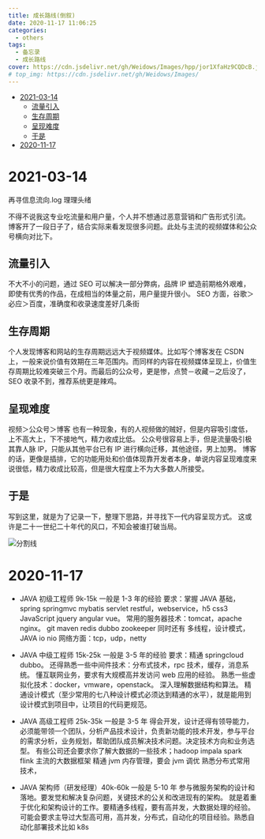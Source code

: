 ```yaml
---
title: 成长路线(倒叙)
date: 2020-11-17 11:06:25
categories:
  - others
tags:
  - 备忘录
  - 成长路线
cover: https://cdn.jsdelivr.net/gh/Weidows/Images/hpp/jor1XfaHz9CQDcB.jpg
# top_img: https://cdn.jsdelivr.net/gh/Weidows/Images/
---
```


<!--
 * @Author: Weidows
 * @Date: 2020-11-17 11:06:25
 * @LastEditors: Weidows
 * @LastEditTime: 2021-03-21 17:11:44
 * @FilePath: \Weidowsd:\Game\Github\Blog-private\source\_posts\others\Lord_road.md
 * @Description:成长路线
-->

- [2021-03-14](#2021-03-14)
  - [流量引入](#流量引入)
  - [生存周期](#生存周期)
  - [呈现难度](#呈现难度)
  - [于是](#于是)
- [2020-11-17](#2020-11-17)

# 2021-03-14

再寻信息流向.log 理理头绪

不得不说我这专业吃流量和用户量，个人并不想通过恶意营销和广告形式引流。
博客开了一段日子了，结合实际来看发现很多问题。此处与主流的视频媒体和公众号横向对比下。

## 流量引入

不大不小的问题，通过 SEO 可以解决一部分弊病，品牌 IP 塑造前期格外艰难，即使有优秀的作品，在成相当的体量之前，用户量提升很小。
SEO 方面，谷歌＞必应＞百度，准确度和收录速度差好几条街

## 生存周期

个人发现博客和网站的生存周期远远大于视频媒体。比如写个博客发在 CSDN 上，一般来说价值有效期在三年范围内。而同样的内容在视频媒体呈现上，价值生存周期比较难突破三个月。而最后的公众号，更是惨，点赞－收藏－之后没了，SEO 收录不到，推荐系统更是辣鸡。

## 呈现难度

视频＞公众号＞博客
也有一种现象，有的人视频做的贼好，但是内容吸引度低，上不高大上，下不接地气，精力收成比低。
公众号很容易上手，但是流量吸引极其靠人脉 IP，只能从其他平台已有 IP 进行横向迁移，其他途径，男上加男。
博客的话，更像是插排，它的功能用处和价值体现靠开发者本身，单说内容呈现难度来说很低，精力收成比较高，但是很大程度上不为大多数人所接受。

## 于是

写到这里，就是为了记录一下，整理下思路，并寻找下一代内容呈现方式。
这或许是二十一世纪二十年代的风口，不知会被谁打破当局。

![分割线](https://cdn.jsdelivr.net/gh/Weidows/Images/img/divider.png)

# 2020-11-17

- JAVA 初级工程师 9k-15k 一般是 1-3 年的经验
  要求：掌握
  JAVA 基础，spring springmvc mybatis servlet restful，webservice，h5 css3 JavaScript jquery angular vue。
  常用的服务器技术：tomcat，apache nginx。
  git maven redis dubbo zookeeper
  同时还有 多线程，设计模式，JAVA io nio
  网络方面：tcp，udp，netty

- JAVA 中级工程师 15k-25k 一般是 3-5 年的经验
  要求：精通
  springcloud dubbo。
  还得熟悉一些中间件技术：分布式技术，rpc 技术，缓存，消息系统。
  懂互联网业务，要求有大规模高并发访问 web 应用的经验。
  熟悉一些虚拟化技术：docker，vmware，openstack。
  深入理解数据结构和算法。
  精通设计模式（至少常用的七八种设计模式必须达到精通的水平），就是能用到设计模式到项目中，让项目的代码更规范。

- JAVA 高级工程师 25k-35k 一般是 3-5 年
  得会开发，设计还得有领导能力，必须能带领一个团队，分析产品技术设计，负责新功能的技术开发，参与平台的需求分析，业务规划，帮助团队成员解决技术问题。决定技术方向和业务选型。
  有些公司还会要求你了解大数据的一些技术；hadoop impala spark flink 主流的大数据框架
  精通 jvm 内存管理，要会 jvm 调优
  熟悉分布式常用技术，

- JAVA 架构师（研发经理）40k-60k 一般是 5-10 年
  参与微服务架构的设计和落地。要发觉和解决复杂问题，关键技术的公关和改进现有的架构。
  就是着重于优化和架构设计的工作。要精通多线程，要有高并发，大数据处理的经验。可能会要求主导过大型高可用，高并发，分布式，自动化的项目经验。熟悉自动化部署技术比如 k8s
